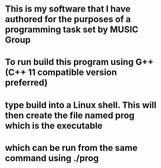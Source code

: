 # This is my software that I have authored for the purposes of a programming task set by MUSIC Group 

# To run build this program using G++ (C++ 11 compatible version preferred)
# type build into a Linux shell.  This will then create the file named prog which is the executable
# which can be run from the same command using ./prog


